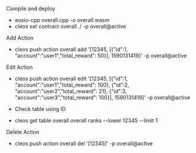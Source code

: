 Compile and deploy

- eosio-cpp overall.cpp -o overall.wasm
- cleos set contract overall ./ -p overall@active

Add Action

- cleos push action overall add '[12345, [{"id":1, "account":"user1","total_reward": 50}], 1590131419]' -p overall@active

Edit Action

- cleos push action overall edit '[12345, [{"id":1, "account":"user1","total_reward": 100}, {"id":2, "account":"user2","total_reward": 21}, {"id":3, "account":"user3","total_reward": 100}], 1590131419]' -p overall@active

- Check table using ID

- cleos get table overall overall ranks --lower 12345 --limit 1

Delete Action

- cleos push action overall del '[12345]' -p overall@active
